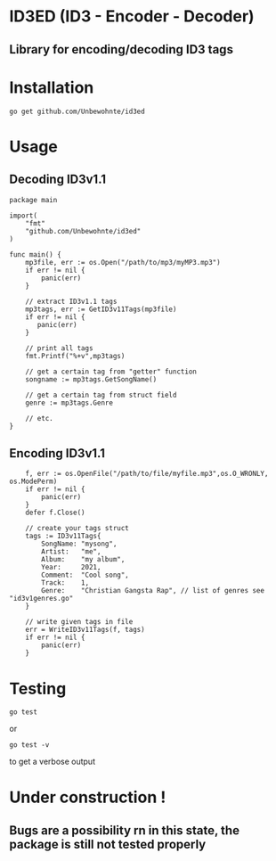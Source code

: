 # ID3ED (ID3 - Encoder - Decoder)
## Library for encoding/decoding ID3 tags

# Installation 

```
go get github.com/Unbewohnte/id3ed
```

# Usage

## Decoding ID3v1.1
```
package main

import(
    "fmt"
    "github.com/Unbewohnte/id3ed"
)

func main() {
    mp3file, err := os.Open("/path/to/mp3/myMP3.mp3")
    if err != nil {
        panic(err)
    }

    // extract ID3v1.1 tags 
    mp3tags, err := GetID3v11Tags(mp3file)
    if err != nil {
       panic(err)
    }

    // print all tags
    fmt.Printf("%+v",mp3tags)

    // get a certain tag from "getter" function
    songname := mp3tags.GetSongName()
    
    // get a certain tag from struct field
    genre := mp3tags.Genre

    // etc.
}
```

## Encoding ID3v1.1
```
	f, err := os.OpenFile("/path/to/file/myfile.mp3",os.O_WRONLY, os.ModePerm)
	if err != nil {
		panic(err)
	}
	defer f.Close()

    // create your tags struct
	tags := ID3v11Tags{
		SongName: "mysong",
		Artist:   "me",
		Album:    "my album",
		Year:     2021,
		Comment:  "Cool song",
        Track:    1,
		Genre:    "Christian Gangsta Rap", // list of genres see "id3v1genres.go"
	}

    // write given tags in file
	err = WriteID3v11Tags(f, tags)
	if err != nil {
		panic(err)
	}
```

# Testing

```
go test
```
or
```
go test -v
```
to get a verbose output

# Under construction !
## Bugs are a possibility rn in this state, the package is still not tested properly 